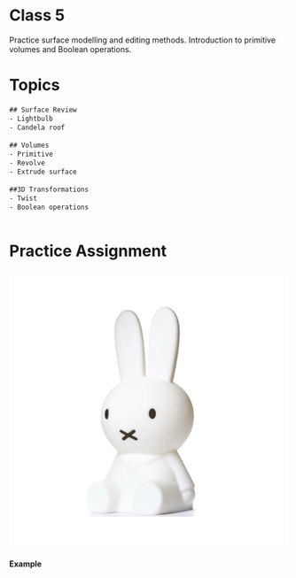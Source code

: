 # Class 5

Practice surface modelling and editing methods.  Introduction to primitive volumes and Boolean operations.


# Topics
```
## Surface Review
- Lightbulb
- Candela roof

## Volumes
- Primitive
- Revolve
- Extrude surface

##3D Transformations
- Twist
- Boolean operations


```

# Practice Assignment
![Nijntje](./nijntje.jpeg)



__Example__

<div id="canvas" style="width:100%; height: 480px;"></div>

<script type="text/javascript" src="/viewer/resources/three.min.js"></script>
<script type="text/javascript" src="/viewer/resources/OrbitControls.js"></script>
<script type="text/javascript" src="/viewer/resources/rhino3dm.js"></script>
<script type="text/javascript">

    var modelURL = '/viewer/models/Nijntje.3dm';

    let fetchPromise = fetch(modelURL);

    rhino3dm().then(async m => {
        let rhino = m;

        let res = await fetchPromise;
        let buffer = await res.arrayBuffer();
        let arr = new Uint8Array(buffer);
        let doc = rhino.File3dm.fromByteArray(arr);

        THREE.Object3D.DefaultUp = new THREE.Vector3(0,0,1)
        init();
        let material = new THREE.MeshNormalMaterial();

        let objects = doc.objects();
        for (let i = 0; i < objects.count; i++) {
            let mesh = objects.get(i).geometry();
            if(mesh instanceof rhino.Mesh) {
                // convert all meshes in 3dm model into threejs objects
                let threeMesh = meshToThreejs(mesh, material);
                scene.add(threeMesh);
            }
        }
    });

    var scene, camera, renderer, controls;

    function init(){
        var canvas = document.getElementById("canvas");

        scene = new THREE.Scene();
        scene.background = new THREE.Color(1,1,1);
        camera = new THREE.PerspectiveCamera( 45, canvas.offsetWidth/canvas.offsetHeight, 1, 10000 );
        camera.position.set(900, 450, 900)

        renderer = new THREE.WebGLRenderer({antialias: true});
        renderer.setPixelRatio( window.devicePixelRatio );
        renderer.setSize( canvas.offsetWidth, canvas.offsetHeight );

        canvas.appendChild( renderer.domElement );

        controls = new THREE.OrbitControls( camera, renderer.domElement  );

        window.addEventListener( 'resize', onWindowResize, false );
        animate();
    }

    var animate = function () {
        requestAnimationFrame( animate );
        controls.update();
        renderer.render( scene, camera );
    };

    function onWindowResize() {
        camera.aspect = window.innerWidth / window.innerHeight;
        camera.updateProjectionMatrix();
        renderer.setSize( window.innerWidth, window.innerHeight );
        animate();
    }

    function meshToThreejs(mesh, material) {
        let loader = new THREE.BufferGeometryLoader();
        var geometry = loader.parse(mesh.toThreejsJSON());
        return new THREE.Mesh(geometry, material);
    }
</script>